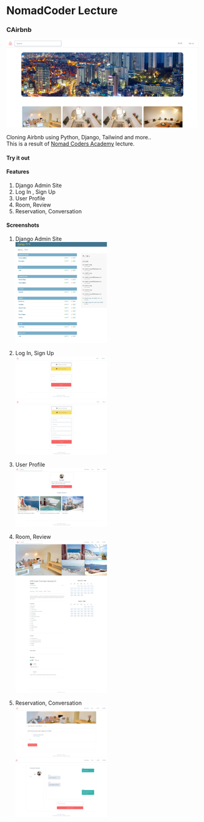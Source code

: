 # NomadCoder Lecture

### CAirbnb

<img src="screenshots/1.png" /><br>

Cloning Airbnb using Python, Django, Tailwind and more..<br>
This is a result of [Nomad Coders Academy](https://academy.nomadcoders.co/) lecture.

#### Try it out

#### Features

1. Django Admin Site
2. Log In , Sign Up
3. User Profile
4. Room, Review
5. Reservation, Conversation

#### Screenshots

1. Django Admin Site<br>
   <img src="screenshots/1-2.png" width="50%" />
2. Log In, Sign Up<br>
   <img src="screenshots/2.png" width="50%" />
   <img src="screenshots/3.png" width="50%" />

3. User Profile<br>
   <img src="screenshots/4.png" width="50%" />

4. Room, Review<br>
   <img src="screenshots/5.png" width="50%" />

5. Reservation, Conversation<br>
   <img src="screenshots/6.png" width="50%" />
   <img src="screenshots/7.png" width="50%" />
